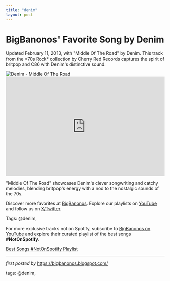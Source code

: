 ```yaml
---
title: "denim"
layout: post
---
```

<!-- Post Title -->
<h1 >BigBanonos' Favorite Song by Denim</h1> <!-- Introductory Text -->
<p >Updated February 11, 2013, with "Middle Of The Road" by Denim. This track from the *70s Rock* collection by Cherry Red Records captures the spirit of britpop and C86 with Denim's distinctive sound.</p> <!-- Featured Image -->
<div > <img src="https://i.ytimg.com/vi/QP7gnR8zMms/hq720.jpg?sqp=-oaymwE7CK4FEIIDSFryq4qpAy0IARUAAAAAGAElAADIQj0AgKJD8AEB-AG-B4AC0AWKAgwIABABGH8gNSgjMA8=&rs=AOn4CLBDo--xH1orapXjZVzYUeVTYbB_Ww" alt="Denim - Middle Of The Road" />
</div> <!-- YouTube Video Embed -->
<div > <iframe width="100%" height="315" src="https://www.youtube.com/embed/TDv59XgvtrQ" title="Denim, Middle Of The Road" frameborder="0" allow="accelerometer; autoplay; clipboard-write; encrypted-media; gyroscope; picture-in-picture; web-share" referrerpolicy="strict-origin-when-cross-origin" allowfullscreen></iframe>
</div> <!-- Song Information -->
<div > <p>"Middle Of The Road" showcases Denim's clever songwriting and catchy melodies, blending britpop's energy with a nod to the nostalgic sounds of the 70s.</p>
</div> <!-- Footer Links -->
<div > <p>Discover more favorites at <a href="https://bigbanonos.blogspot.com/" target="_blank">BigBanonos</a>. Explore our playlists on <a href="https://www.youtube.com/@BigBanonos" target="_blank">YouTube</a> and follow us on <a href="https://x.com/bigbanonos" target="_blank">X/Twitter</a>.</p>
</div> <!-- Tags -->
<p >Tags: @denim,</p>


<!--Subscribe and Playlist Links-->
<div>
    <p>For more exclusive tracks not on Spotify, subscribe to <a href="https://www.youtube.com/@BigBanonos" target="_blank">BigBanonos on YouTube</a> and explore their curated playlist of the best songs <strong>#NotOnSpotify</strong>.</p>
    <p><a href="https://www.youtube.com/playlist?list=PLtuNtuTatqI0kFahUCbtbfenC_ET5O_tr" target="_blank">Best Songs #NotOnSpotify Playlist<br /></a></p></div>

<hr />

<p><em>first posted by</em> <a href="https://bigbanonos.blogspot.com/" rel="noopener" target="_new">https://bigbanonos.blogspot.com/</a></p>

<p>tags: @denim,</p>
